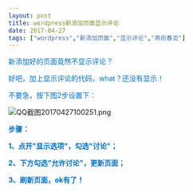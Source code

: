 ```yaml
---
layout: post
title: ​wordpress新添加页面显示评论
date: 2017-04-27
tags: ["wordpress","新添加页面","显示评论","燕衔春泥"]
---
```


<!-- build time:Sat Jun 23 2018 12:05:15 GMT+0800 (中国标准时间) -->

<span style="color:#0070c0">新添加好的页面竟然不显示评论？</span>

<span style="color:#0070c0">好吧，加上显示评论的代码，what？还没有显示！  
</span>

<span style="color:#0070c0">不要急，按下图2步设置下：</span>

![QQ截图20170427100251.png](http://image.bmqy.net/uploads/2017/04/201704271493258710151138.png "201704271493258710151138.png")

**<span style="color:#0070c0">步骤：</span>**

**<span style="color:#0070c0">1、点开"显示选项"，勾选"讨论"；</span>**

**<span style="color:#0070c0">2、下方勾选"允许讨论"，更新页面；</span>**

**<span style="color:#0070c0">3、刷新页面，ok有了！</span>**
<!-- rebuild by neat -->